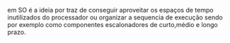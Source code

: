 em SO é a ideia por traz de conseguir aproveitar os espaços de tempo inutilizados do processador ou organizar a sequencia de execução sendo por exemplo como componentes escalonadores de curto,médio e longo prazo.